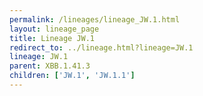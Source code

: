 ```yaml
---
permalink: /lineages/lineage_JW.1.html
layout: lineage_page
title: Lineage JW.1
redirect_to: ../lineage.html?lineage=JW.1
lineage: JW.1
parent: XBB.1.41.3
children: ['JW.1', 'JW.1.1']
---
```

